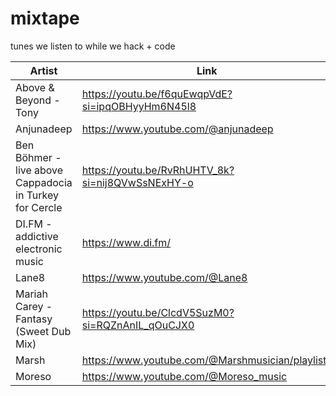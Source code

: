 # mixtape
tunes we listen to while we hack + code

| Artist      | Link |
| ----------- | ----------- |
| Above & Beyond - Tony | <https://youtu.be/f6quEwqpVdE?si=ipqOBHyyHm6N45l8> |
| Anjunadeep| <https://www.youtube.com/@anjunadeep> |
| Ben Böhmer - live above Cappadocia in Turkey for Cercle      | <https://youtu.be/RvRhUHTV_8k?si=nij8QVwSsNExHY-o>      |
| DI.FM - addictive electronic music | <https://www.di.fm/> |
| Lane8 | <https://www.youtube.com/@Lane8> |
| Mariah Carey - Fantasy (Sweet Dub Mix) | <https://youtu.be/ClcdV5SuzM0?si=RQZnAnIL_qOuCJX0> |
| Marsh   | <https://www.youtube.com/@Marshmusician/playlists>       |
| Moreso | <https://www.youtube.com/@Moreso_music> |
